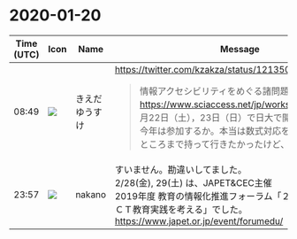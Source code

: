 # 2020-01-20

|Time (UTC)|Icon|Name|Message|
|---|---|---|---|
|08:49|![](https://avatars.slack-edge.com/2019-03-11/571585797168_09840ca518e784c46d3a_72.png)|きえだゆうすけ|<https://twitter.com/kzakza/status/1213508539265646592><br><blockquote>情報アクセシビリティをめぐる諸問題に関する研究集会 <https://www.sciaccess.net/jp/workshops/> 、今年は2月22日（土），23日（日）で日大で開催されるらしい。今年は参加するか。本当は数式対応をここで発表できるところまで持って行きたかったけど、むずいかった。</blockquote>|
|23:57|![](https://secure.gravatar.com/avatar/bf3ffe49b0a82b1fcc3c229faef0ca58.jpg?s=72&d=https%3A%2F%2Fa.slack-edge.com%2Fdf10d%2Fimg%2Favatars%2Fava_0017-72.png)|nakano|すいません。勘違いしてました。<br>2/28(金), 29(土) は、JAPET&amp;CEC主催<br>2019年度 教育の情報化推進フォーラム「２０２０年からのＩＣＴ教育実践を考える」でした。<br><https://www.japet.or.jp/event/forumedu/>|
